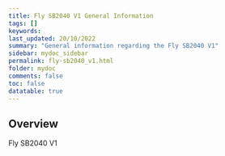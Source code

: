 ```yaml
---
title: Fly SB2040 V1 General Information
tags: []
keywords: 
last_updated: 20/10/2022
summary: "General information regarding the Fly SB2040 V1"
sidebar: mydoc_sidebar
permalink: fly-sb2040_v1.html
folder: mydoc
comments: false
toc: false
datatable: true
---
```

## Overview 
Fly SB2040 V1